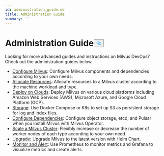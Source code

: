 ```yaml
---
id: administration_guide.md
title: Administration Guide
summary: ''
---
```

<h1 id="Administration-Guide" class="common-anchor-header">Administration Guide<button data-href="#Administration-Guide" class="anchor-icon" translate="no">
      <svg translate="no"
        aria-hidden="true"
        focusable="false"
        height="20"
        version="1.1"
        viewBox="0 0 16 16"
        width="16"
      >
        <path
          fill="#0092E4"
          fill-rule="evenodd"
          d="M4 9h1v1H4c-1.5 0-3-1.69-3-3.5S2.55 3 4 3h4c1.45 0 3 1.69 3 3.5 0 1.41-.91 2.72-2 3.25V8.59c.58-.45 1-1.27 1-2.09C10 5.22 8.98 4 8 4H4c-.98 0-2 1.22-2 2.5S3 9 4 9zm9-3h-1v1h1c1 0 2 1.22 2 2.5S13.98 12 13 12H9c-.98 0-2-1.22-2-2.5 0-.83.42-1.64 1-2.09V6.25c-1.09.53-2 1.84-2 3.25C6 11.31 7.55 13 9 13h4c1.45 0 3-1.69 3-3.5S14.5 6 13 6z"
        ></path>
      </svg>
    </button></h1><p>Looking for more advanced guides and instructions on Milvus DevOps? Check out the administration guides below.</p>
<ul>
<li><a href="/docs/zh/configure-docker.md">Configure Milvus</a>: Configure Milvus components and dependencies according to your own needs.</li>
<li><a href="/docs/zh/allocate.md">Allocate Resources</a>: Allocate resources to a Milvus cluster according to the machine workload and type.</li>
<li><a href="/docs/zh/deploy_on_clouds.md">Deploy on Clouds</a>: Deploy Milvus on various cloud platforms including Amazon Web Services (AWS), Microsoft Azure, and Google Cloud Platform (GCP).</li>
<li><a href="/docs/zh/deploy_s3.md">Storage</a>: Use Docker Compose or K8s to set up S3 as persistent storage for log and index files.</li>
<li><a href="/docs/zh/operator.md">Configure Dependencies</a>: Configure object storage, etcd, and Pulsar when you install Milvus with Milvus Operator.</li>
<li><a href="/docs/zh/scaleout.md">Scale a Milvus Cluster</a>:  Flexibly increase or decrease the number of worker nodes of each type according to your own need.</li>
<li><a href="/docs/zh/upgrade.md">Upgrade</a>: Upgrade Milvus to the latest version with Helm Chart.</li>
<li><a href="/docs/zh/monitor_and_alert.md">Monitor and Alert</a>: Use Prometheus to monitor metrics and Grafana to visualize metrics and create alerts.</li>
</ul>
